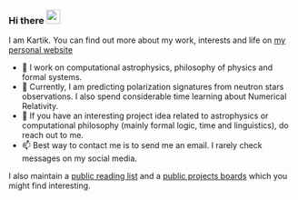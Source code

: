 ### Hi there <img src="https://media.giphy.com/media/hvRJCLFzcasrR4ia7z/giphy.gif" width="25px">
 
I am Kartik. You can find out more about my work, interests and life on [my personal website](https://kartiktiwari.in/)

- 🔭 I work on computational astrophysics, philosophy of physics and formal systems. 
- 🌱 Currently, I am predicting polarization signatures from neutron stars observations. I also spend considerable time learning about Numerical Relativity.
- 👯 If you have an interesting project idea related to astrophysics or computational philosophy (mainly formal logic, time and linguistics), do reach out to me.
- 📫 Best way to contact me is to send me an email. I rarely check messages on my social media. 

I also maintain a [public reading list](https://kartiktiwari.notion.site/3617ac542318400eb9b9c650c2f071fe?v=662692b58eed4e5cbd3401c5d8d0be46) and a [public projects boards](https://kartiktiwari.notion.site/0e5fd139af8a43bf995d4f6bc664669f?v=7161193a8cc744d1a2f57f56b1e4b8ff&pvs=4) which you might find interesting. 
